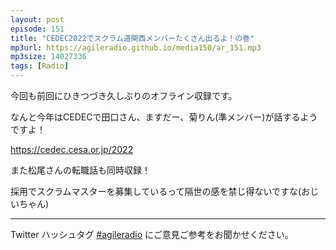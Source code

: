 ```yaml
---
layout: post
episode: 151
title: "CEDEC2022でスクラム道関西メンバーたくさん出るよ！の巻"
mp3url: https://agileradio.github.io/media150/ar_151.mp3
mp3size: 14027336
tags: [Radio]
---
```


今回も前回にひきつづき久しぶりのオフライン収録です。

なんと今年はCEDECで田口さん、ますだー、菊りん(準メンバー)が話するようですよ！

<https://cedec.cesa.or.jp/2022>

また松尾さんの転職話も同時収録！

採用でスクラムマスターを募集しているって隔世の感を禁じ得ないですな(おじいちゃん)


---

Twitter ハッシュタグ [#agileradio](https://twitter.com/intent/tweet?hashtags=agileradio) にご意見ご参考をお聞かせください。
